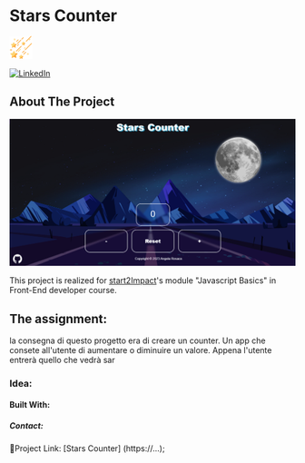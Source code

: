 <h1> Stars Counter </h1> 
<img src="assets/img/falling-stars1.png" width="40" heigth="40" >

[![LinkedIn][linkedin-shield]][linkedin-url]

## About The Project

<img src="assets/img/Screenshot-StarsCounter.png" width="600" heigth="300">

This project is realized for [start2Impact](https://www.start2impact.it/)'s module "Javascript Basics" in Front-End developer course.

## The assignment: 
la consegna di questo progetto era di creare un counter. Un app che consete all'utente di aumentare o diminuire un valore. 
Appena l'utente entrerà quello che vedrà sar

### Idea:

#### Built With:

##### Contact: 


🔗Project Link: [Stars Counter] (https://...);


[linkedin-url]: https://www.linkedin.com/in/angela-rosace-744925291/
[linkedin-shield]: https://img.shields.io/badge/-LinkedIn-black.svg?style=for-the-badge&logo=linkedin&colorB=555
